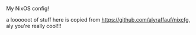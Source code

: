 My NixOS config!

a loooooot of stuff here is copied from https://github.com/alyraffauf/nixcfg, aly you're really cool!!!
